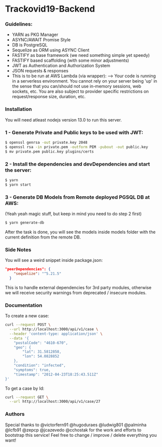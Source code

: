 # Trackovid19-Backend
### Guidelines:
- YARN as PKG Manager
- ASYNC/AWAIT Promise Style
- DB is PostgreSQL
- Sequelize as ORM using ASYNC Client
- FASTIFY as base framework (we need something simple yet speedy)
- FASTIFY based scaffolding (with some minor adjustments)
- JWT as Authentication and Authorization System
- JSON requests & responses
- This is to be run at AWS Lambda (via wrapper):
--> Your code is running in a serverless environment. You cannot rely on your server being 'up' in the sense that you can/should not use in-memory sessions, web sockets, etc. You are also subject to provider specific restrictions on request/response size, duration, etc.
### Installation
You will need atleast nodejs version 13.0 to run this server.
### 1 - Generate Private and Public keys to be used with JWT:
```sh
$ openssl genrsa -out private.key 2048
$ openssl rsa -in private.pem -outform PEM -pubout -out public.key
$ mv private.pem public.key plugins/certs
```
### 2 - Install the dependencies and devDependencies and start the server:
```sh
$ yarn
$ yarn start
```
### 3 - Generate DB Models from Remote deployed PGSQL DB at AWS:
(Yeah yeah magic stuff, but keep in mind you need to do step 2 first)
```sh
$ yarn generate-db
```
After the task is done, you will see the models inside models folder with the current definition from the remote DB.
### Side Notes
You will see a weird snippet inside package.json:
```json
"peerDependencies": {
    "sequelize": "^5.21.5"
  }
```
This is to handle external dependencies for 3rd party modules, otherwise we will receive security warnings from deprecated / insecure modules.

### Documentation
To create a new case:
```sh
curl --request POST \
  --url http://localhost:3000/api/v1/case \
  --header 'content-type: application/json' \
  --data '{
	"postalCode": "4610-670",
	"geo": {
		"lat": 31.5812858,
		"lon": 54.0828852
	},
	"condition": "infected",
	"symptoms": true,
	"timestamp": "2012-04-23T18:25:43.511Z"
}'
```
To get a case by Id:
```sh
curl --request GET \
  --url http://localhost:3000/api/v1/case/27
```

### Authors
Special thanks to @victorfern91 @hugoduraes @ludwig801 @palminha @lcfb91 @zepcp @jcazevedo @cchostak for the work and efforts to bootstrap this service!
Feel free to change / improve / delete everything you want!